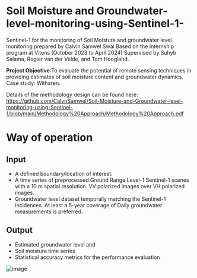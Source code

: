 # Soil Moisture and Groundwater-level-monitoring-using-Sentinel-1-

Sentinel-1 for the monitoring of Soil Moisture and groundwater level monitoring prepared by Calvin Samwel Swai Based on the Internship program at Vitens (October 2023 to April 2024) Supervised by Suhyb Salama, Rogier van der Velde, and Tom Hoogland. 

**Project Objective**:To evaluate the potential of remote sensing techniques in providing estimates of soil moisture content and groundwater dynamics. 
Case study: Witharen.
 
Details of the methodology design can be found here: https://github.com/CalvnSamwel/Soil-Moisture-and-Groundwater-level-monitoring-using-Sentinel-1/blob/main/Methodology%20Approach/Methodology%20Approach.pdf

# Way of operation

## Input

* A defined boundary/location of interest. 
* A time series of preprocessed Ground Range Level-1 Sentinel-1 scenes with a 10 m spatial resolution. VV polarized images over VH polarized images.
* Groundwater level dataset temporally matching the Sentinel-1 incidences. At least a 5-year coverage of Daily groundwater measurements is preferred.

## Output
* Estimated groundwater level and
* Soil moisture time series
* Statistical accuracy metrics for the performance evaluation

![image](https://github.com/user-attachments/assets/8ed8287c-55f1-4c1f-b043-c7b23adf120f)
